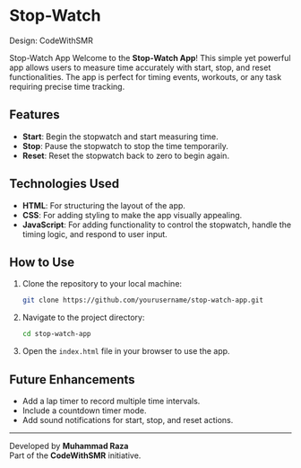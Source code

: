 # Stop-Watch
Design: CodeWithSMR

Stop-Watch App
Welcome to the **Stop-Watch App**! This simple yet powerful app allows users to measure time accurately with start, stop, and reset functionalities. The app is perfect for timing events, workouts, or any task requiring precise time tracking.

## Features

- **Start**: Begin the stopwatch and start measuring time.
- **Stop**: Pause the stopwatch to stop the time temporarily.
- **Reset**: Reset the stopwatch back to zero to begin again.

## Technologies Used

- **HTML**: For structuring the layout of the app.
- **CSS**: For adding styling to make the app visually appealing.
- **JavaScript**: For adding functionality to control the stopwatch, handle the timing logic, and respond to user input.

## How to Use

1. Clone the repository to your local machine:
    ```bash
    git clone https://github.com/yourusername/stop-watch-app.git
    ```

2. Navigate to the project directory:
    ```bash
    cd stop-watch-app
    ```

3. Open the `index.html` file in your browser to use the app.

## Future Enhancements

- Add a lap timer to record multiple time intervals.
- Include a countdown timer mode.
- Add sound notifications for start, stop, and reset actions.

---

Developed by **Muhammad Raza**  
Part of the **CodeWithSMR** initiative.

